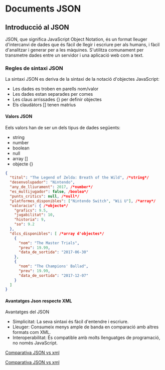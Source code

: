 # Documents JSON

## Introducció al JSON

JSON, que significa JavaScript Object Notation, és un format lleuger d'intercanvi de dades que és fàcil de llegir i escriure per als humans, i fàcil d'analitzar i generar per a les màquines. S'utilitza comunament per transmetre dades entre un servidor i una aplicació web com a text.


### Regles de sintaxi JSON
La sintaxi JSON es deriva de la sintaxi de la notació d'objectes JavaScript:

- Les dades es troben en parells nom/valor
- Les dades estan separades per comes
- Les claus arrissades {} per definir  objectes
- Els claudàtors [] tenen matrius

#### Valors JSON
Eels valors han de ser un dels tipus de dades següents:

- string
- number
- boolean
- null
- array []
- objecte {}

```json
{
  "titol": "The Legend of Zelda: Breath of the Wild", /*string*/
  "desenvolupador": "Nintendo",
  "any_de_lliurament": 2017, /*number*/
  "es_multijugador": false, /boolea*/
  "punts_critics": null, /*null*/
  "platformes_disponibles": ["Nintendo Switch", "Wii U"], /*array*/
  "valoracio": { /*objecte*/
    "grafics": 9.5,
    "jugabilitat": 10,
    "historia": 9,
    "so": 9.2
  },
  "dlcs_disponibles": [ /*array d'objectes*/
    {
      "nom": "The Master Trials",
      "preu": 19.99,
      "data_de_sortida": "2017-06-30"
    },
    {
      "nom": "The Champions' Ballad",
      "preu": 19.99,
      "data_de_sortida": "2017-12-07"
    }
  ]
}
```

#### Avantatges Json respecte XML
Avantatges del JSON

+ Simplicitat: La seva sintaxi és fàcil d'entendre i escriure.
+ Lleuger: Consumeix menys ample de banda en comparació amb altres formats com XML.
+ Interoperabilitat: És compatible amb molts llenguatges de programació, no només JavaScript.

[Comparativa JSON vs xml](https://www.w3schools.com/js/js_json_xml.asp)


<a href="https://www.w3schools.com/js/js_json_xml.asp" target="_blank" rel="noopener noreferrer">Comparativa JSON vs xml</a>








